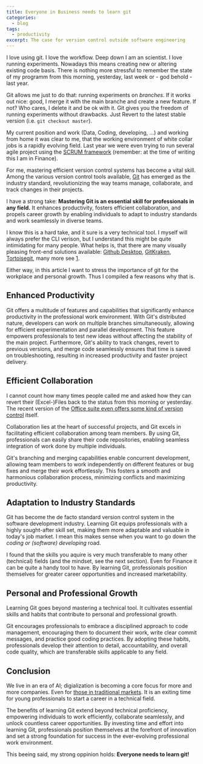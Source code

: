 ```yaml
---
title: Everyone in Business needs to learn git
categories:
  - blog
tags:
  - productivity
excerpt: The case for version control outside software engineering
---
```


I love using git. I love the workflow.
Deep down I am an scientist. I love running experiments.
Nowadays this means creating new or altering existing code basis.
There is nothing more stressful to remember the state of my programm from this morning, yesterday, last week or - god behold - last year.

Git allows me just to do that: running experiments on _branches_.
If it works out nice: good, I merge it with the main branche and create a new feature.
If not? Who cares, I delete it and be ok with it.
Git gives you the freedom of running experiments without drawbacks.
Just Revert to the latest stable version (i.e. `git checkout master`).

My current position and work (Data, Coding, developing, ...) and working from home it was clear to me, that the working environment of white collar jobs is a rapidly evolving field. Last year we were even trying to run several agile project using the [SCRUM framework](https://www.scrum.org/resources/scrum-framework-poster) (remember: at the time of writing this I am in Finance).

For me, mastering efficient version control systems has become a vital skill. Among the various version control tools available, [Git](https://git-scm.com/) has emerged as the industry standard, revolutionizing the way teams manage, collaborate, and track changes in their projects.

I have a strong take: **Mastering Git is an essential skill for professionals in any field.**
It enhances productivity, fosters efficient collaboration, and propels career growth by enabling individuals to adapt to industry standards and work seamlessly in diverse teams.

I know this is a hard take, and it sure is a very technical tool.
I myself will always prefer the CLI verison, but I understand this might be quite intimidating for many people.
What helps is, that there are many visually pleasing front-end solutions available: [Github Desktop](https://desktop.github.com/), [GitKraken](https://www.gitkraken.com/), [Tortoisegit](https://tortoisegit.org/), many more see [1](https://git-scm.com/downloads/guis).

Either way, in this article I want to stress the importance of git for the workplace and personal growth.
Thus I compiled a few reasons why that is.

## Enhanced Productivity

Git offers a multitude of features and capabilities that significantly enhance productivity in the professional work environment. With Git's distributed nature, developers can work on multiple branches simultaneously, allowing for efficient experimentation and parallel development. This feature empowers professionals to test new ideas without affecting the stability of the main project. Furthermore, Git's ability to track changes, revert to previous versions, and merge code seamlessly ensures that time is saved on troubleshooting, resulting in increased productivity and faster project delivery.

## Efficient Collaboration

I cannot count how many times people called me and asked how they can revert their (Excel-)Files back to the status from this morning or yesterday. 
The recent version of the [Office suite even offers some kind of version control](https://support.microsoft.com/en-us/office/view-previous-versions-of-office-files-5c1e076f-a9c9-41b8-8ace-f77b9642e2c2) itself.

Collaboration lies at the heart of successful projects, and Git excels in facilitating efficient collaboration among team members.
By using Git, professionals can easily share their code repositories, enabling seamless integration of work done by multiple individuals.

Git's branching and merging capabilities enable concurrent development, allowing team members to work independently on different features or bug fixes and merge their work effortlessly.
This fosters a smooth and harmonious collaboration process, minimizing conflicts and maximizing productivity.

## Adaptation to Industry Standards

Git has become the de facto standard version control system in the software development industry.
Learning Git equips professionals with a highly sought-after skill set, making them more adaptable and valuable in today's job market.
I mean this makes sense when you want to go down the _coding or (software) developing_ road.

I found that the skills you aquire is very much transferable to many other (technical) fields (and the mindset, see the next section).
Even for Finance it can be quite a handy tool to have.
By learning Git, professionals position themselves for greater career opportunities and increased marketability.

## Personal and Professional Growth

Learning Git goes beyond mastering a technical tool.
It cultivates essential skills and habits that contribute to personal and professional growth.

Git encourages professionals to embrace a disciplined approach to code management, encouraging them to document their work, write clear commit messages, and practice good coding practices. By adopting these habits, professionals develop their attention to detail, accountability, and overall code quality, which are transferable skills applicable to any field.

## Conclusion

We live in an era of AI; digialization is becoming a core focus for more and more companies.
Even for [those in traditional markets](https://www.dhl.com/global-en/home/about-us/strategy-2025.html).
It is an exiting time for young professionals to start a career in a technical field.

The benefits of learning Git extend beyond technical proficiency, empowering individuals to work efficiently, collaborate seamlessly, and unlock countless career opportunities.
By investing time and effort into learning Git, professionals position themselves at the forefront of innovation and set a strong foundation for success in the ever-evolving professional work environment.

This beeing said, my strong oppinion holds: **Everyone needs to learn git!**
